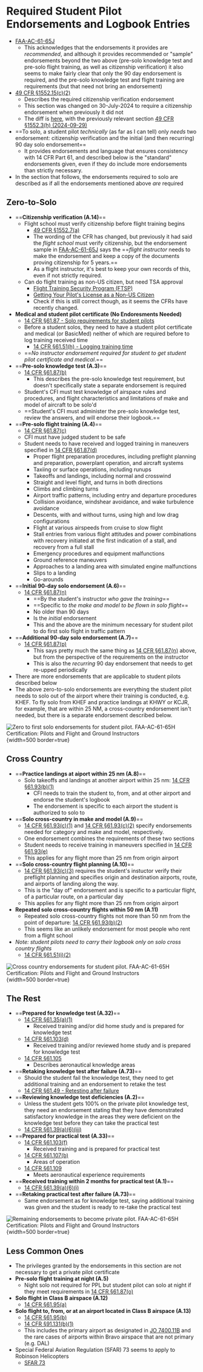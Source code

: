 # Required Student Pilot Endorsements and Logbook Entries

* [FAA-AC-61-65J](https://www.faa.gov/regulations_policies/advisory_circulars/index.cfm/go/document.information/documentID/1043278)
  * This acknowledges that the endorsements it provides are *recommended*, and although it provides recommended or "sample" endorsements beyond the two above (pre-solo knowledge test and pre-solo flight training, as well as citizenship verification) it also seems to make fairly clear that only the 90 day endorsement is required, and the pre-solo knowledge test and flight training are requirements (but that need not bring an endorsement)
* [49 CFR &sect;1552.15(c)(2)](https://www.ecfr.gov/current/title-49/part-1552#p-1552.15(c)(2))
  * Describes the required citizenship verification endorsement
  * This section was changed on 30-July-2024 to require a citizenship endorsement when previously it did not
  * The diff is [here](https://www.ecfr.gov/compare/2024-07-30/to/2024-07-29/title-49/subtitle-B/chapter-XII/subchapter-C/part-1552), with the previously relevant section [49 CFR &sect;1552.3(h) (2024-09-29)](https://www.ecfr.gov/on/2024-07-29/title-49/part-1552#p-1552.3(h))
* ==To solo, a student pilot *technically* (as far as I can tell) only *needs* two endorsement: citizenship verification and the initial (and then recurring) 90 day solo endorsement==
  * It provides endorsements and language that ensures consistency with 14 CFR Part 61, and described below is the "standard" endorsements given, even if they do include more endorsements than strictly necessary.
* In the section that follows, the endorsements required to solo are described as if all the endorsements mentioned above *are* required

## Zero-to-Solo

* ==**Citizenship verification (A.14)**==
  * Flight school must verify citizenship before flight training begins
    * [49 CFR &sect;1552.7(a)](https://www.ecfr.gov/current/title-49/part-1552#p-1552.7(a))
    * The wording of the CFR has changed, but previously it had said the *flight school* must verify citizenship, but the endorsement sample in [FAA-AC-61-65J](https://www.faa.gov/regulations_policies/advisory_circulars/index.cfm/go/document.information/documentID/1043278) says the ==*flight instructor* needs to make the endorsement and keep a copy of the documents proving citizenship for 5 years.==
    * As a flight instructor, it's best to keep your own records of this, even if not strictly required.
  * Can do flight training as non-US citizen, but need TSA approval
    * [Flight Training Security Program (FTSP)](https://www.fts.tsa.dhs.gov/home)
    * [Getting Your Pilot's License as a Non-US Citizen](https://pilotinstitute.com/non-us-citizen-pilot-license/)
    * Check if this is still correct though, as it seems the CFRs have recently changed.
* **Medical and student pilot certificate (No Endoresments Needed)**
  * [14 CFR &sect;61.87 - Solo requirements for student pilots](https://www.ecfr.gov/current/title-14/chapter-I/subchapter-D/part-61/subpart-C/section-61.87)
  * Before a student solos, they need to have a student pilot certificate and medical (or BasicMed) neither of which are required before to log training received time
    * [14 CFR &sect;61.51(h) - Logging training time](https://www.ecfr.gov/current/title-14/chapter-I/subchapter-D/part-61/subpart-A/section-61.51#p-61.51(h))
  * ==*No instructor endorsement required for student to get student pilot certificate and medical*.==
* ==**Pre-solo knowledge test (A.3)**==
  * [14 CFR &sect;61.87(b)](https://www.ecfr.gov/current/title-14/chapter-I/subchapter-D/part-61/subpart-C/section-61.87#p-61.87(b))
    * This describes the pre-solo knowledge test requirement, but doesn't specifically state a separate endorsement is required
  * Student's CFI must test knowledge of airspace rules and procedures, and flight characteristics and limitations of make and model of aircraft to be solo'd
  * ==Student's CFI must administer the pre-solo knowledge test, review the answers, and will endorse their logbook.==
* ==**Pre-solo flight training (A.4)**==
  * [14 CFR &sect;61.87(c)](https://www.ecfr.gov/current/title-14/chapter-I/subchapter-D/part-61/subpart-C/section-61.87#p-61.87(c))
  * CFI must have judged student to be safe
  * Student needs to have received and logged training in maneuvers specified in [14 CFR &sect;61.87(d)](https://www.ecfr.gov/current/title-14/chapter-I/subchapter-D/part-61/subpart-C/section-61.87#p-61.87(d))
    * Proper flight preparation procedures, including preflight planning and preparation, powerplant operation, and aircraft systems
    * Taxiing or surface operations, including runups
    * Takeoffs and landings, including normal and crosswind
    * Straight and level flight, and turns in both directions
    * Climbs and climbing turns
    * Airport traffic patterns, including entry and departure procedures
    * Collision avoidance, windshear avoidance, and wake turbulence avoidance
    * Descents, with and without turns, using high and low drag configurations
    * Flight at various airspeeds from cruise to slow flight
    * Stall entries from various flight attitudes and power combinations with recovery initiated at the first indication of a stall, and recovery from a full stall
    * Emergency procedures and equipment malfunctions
    * Ground reference maneuvers
    * Approaches to a landing area with simulated engine malfunctions
    * Slips to a landing
    * Go-arounds
* ==**Initial 90-day solo endorsement (A.6)**==
  * [14 CFR &sect;61.87(n)](https://www.ecfr.gov/current/title-14/chapter-I/subchapter-D/part-61/subpart-C/section-61.87#p-61.87(n))
    * ==By the student's instructor *who gave the training*==
    * ==Specific to *the make and model to be flown in solo flight*==
    * No older than 90 days
    * Is the *initial* endorsement
    * This and the above are the minimum necessary for student pilot to do first solo flight in traffic pattern
* ==**Additional 90-day solo endorsement (A.7)**==
  * [14 CFR &sect;61.87(p)](https://www.ecfr.gov/current/title-14/chapter-I/subchapter-D/part-61/subpart-C/section-61.87#p-61.87(p))
    * This says pretty much the same thing as [14 CFR &sect;61.87(n)](https://www.ecfr.gov/current/title-14/chapter-I/subchapter-D/part-61/subpart-C/section-61.87#p-61.87(n)) above, but from the perspective of the requirements on the instructor
    * This is also the *recurring* 90 day endorsement that needs to get re-upped periodically
* There are more endorsements that are applicable to student pilots described below
* The above zero-to-solo endorsements are everything the student pilot needs to solo out of the airport where their training is conducted, e.g. KHEF. To fly solo from KHEF and practice landings at KHWY or KCJR, for example, that are within 25 NM, a cross-country endorsement isn't needed, but there is a separate endorsement described below.

![Zero to first solo endorsements for student pilot. [FAA-AC-61-65H Certification: Pilots and Flight and Ground Instructors](https://www.faa.gov/regulations_policies/advisory_circulars/index.cfm/go/document.information/documentID/1034129)](/img/faa-ac-61-65h-student-first-solo-endorsements.png){width=500 border=true}

## Cross Country

* ==**Practice landings at aiport within 25 nm (A.8)**==
  * Solo takeoffs and landings at another airport within 25 nm: [14 CFR &sect;61.93(b)(1)](https://www.ecfr.gov/current/title-14/chapter-I/subchapter-D/part-61/subpart-C/section-61.93#p-61.93(b)(1))
    * CFI needs to train the student to, from, and at other airport and endorse the student's logbook
    * The endorsement is specific to each airport the student is authorized to solo to
* ==**Solo cross-country in make and model (A.9)**==
  * [14 CFR &sect;61.93(c)(1)](https://www.ecfr.gov/current/title-14/chapter-I/subchapter-D/part-61/subpart-C/section-61.93#p-61.93(c)(1)) and [14 CFR &sect;61.93(c)(2)](https://www.ecfr.gov/current/title-14/chapter-I/subchapter-D/part-61/subpart-C/section-61.93#p-61.93(c)(2)) specify endorsements needed for category and make and model, respectively.
  * One endorsement combines the requirements of these two sections
  * Student needs to receive training in maneuvers specified in [14 CFR &sect;61.93(e)](https://www.ecfr.gov/current/title-14/chapter-I/subchapter-D/part-61/subpart-C/section-61.93#p-61.93(e))
  * This applies for any flight more than 25 nm from origin airport
* ==**Solo cross-country flight planning (A.10)**==
  * [14 CFR &sect;61.93(c)(3)](https://www.ecfr.gov/current/title-14/chapter-I/subchapter-D/part-61/subpart-C/section-61.93#p-61.93(c)(3)) requires the student's instuctor verify their preflight planning and specifies origin and destination airports, route, and airports of landing along the way.
  * This is the "day of" endorsement and is specific to a particular flight, of a particular route, on a particular day
  * This applies for any flight more than 25 nm from origin airport
* **Repeated solo cross-country flights within 50 nm (A.11)**
  * Repeated solo cross-country flights not more than 50 nm from the point of departure: [14 CFR &sect;61.93(b)(2)](https://www.ecfr.gov/current/title-14/chapter-I/subchapter-D/part-61/subpart-C/section-61.93#p-61.93(b)(2))
  * This seems like an unlikely endorsement for most people who rent from a flight school
* *Note: student pilots need to carry their logbook only on solo cross country flights*
  * [14 CFR &sect;61.51(i)(2)](https://www.ecfr.gov/on/2017-01-03/title-14/chapter-I/subchapter-D/part-61/subpart-A/section-61.51#p-61.51(i)(2))

![Cross country endorsements for student pilot. [FAA-AC-61-65H Certification: Pilots and Flight and Ground Instructors](https://www.faa.gov/regulations_policies/advisory_circulars/index.cfm/go/document.information/documentID/1034129)](/img/faa-ac-61-65h-student-cross-country-solo-endorsements.png){width=500 border=true}

## The Rest

* ==**Prepared for knowledge test (A.32)**==
  * [14 CFR &sect;61.35(a)(1)](https://www.ecfr.gov/current/title-14/chapter-I/subchapter-D/part-61/subpart-A/section-61.35#p-61.35(a)(1))
    * Received training and/or did home study and is prepared for knowledge test
  * [14 CFR &sect;61.103(d)](https://www.ecfr.gov/current/title-14/chapter-I/subchapter-D/part-61/subpart-E/section-61.103#p-61.103(d))
    * Received training and/or reviewed home study and is prepared for knowledge test
  * [14 CFR &sect;61.105](https://www.ecfr.gov/current/title-14/chapter-I/subchapter-D/part-61/subpart-E/section-61.105)
    * Describes aeronautical knowledge areas
* ==**Retaking knowledge test after failure (A.73)**==
  * Should the student fail the knowledge test, they need to get additional training and an endorsement to retake the test
  * [14 CFR &sect;61.49 - Retesting after failure](https://www.ecfr.gov/on/2017-01-03/title-14/chapter-I/subchapter-D/part-61/subpart-A/section-61.49)
* ==**Reviewing knowledge test deficiencies (A.2)**==
  * Unless the student gets 100% on the private pilot knowledge test, they need an endorsement stating that they have demonstrated satisfactory knowledge in the areas they were deficient on the knowledge test before they can take the practical test
  * [14 CFR &sect;61.39(a)(6)(iii)](https://www.ecfr.gov/current/title-14/chapter-I/subchapter-D/part-61/subpart-A/section-61.39#p-61.39(a)(6)(iii))
* ==**Prepared for practical test (A.33)**==
  * [14 CFR &sect;61.103(f)](https://www.ecfr.gov/current/title-14/chapter-I/subchapter-D/part-61/subpart-E/section-61.103#p-61.103(f))
    * Received training and is prepared for practical test
  * [14 CFR &sect;61.107(b)](https://www.ecfr.gov/current/title-14/chapter-I/subchapter-D/part-61/subpart-E/section-61.107#p-61.107(b))
    * Areas of operation
  * [14 CFR &sect;61.109](https://www.ecfr.gov/current/title-14/chapter-I/subchapter-D/part-61/subpart-E/section-61.109)
    * Meets aeronautical experience requirements
* ==**Received training within 2 months for practical test (A.1)**==
  * [14 CFR &sect;61.39(a)(6)(i)](https://www.ecfr.gov/current/title-14/chapter-I/subchapter-D/part-61/subpart-A/section-61.39#p-61.39(a)(6)(i))
* ==**Retaking practical test after failure (A.73)**==
  * Same endorsement as for knowledge test, saying additional training was given and the student is ready to re-take the practical test

![Remaining endorsements to become private pilot. [FAA-AC-61-65H Certification: Pilots and Flight and Ground Instructors](https://www.faa.gov/regulations_policies/advisory_circulars/index.cfm/go/document.information/documentID/1034129)](/img/faa-ac-61-65h-remaining-student-to-private-endorsements.jpg){width=500 border=true}

## Less Common Ones

* The privileges granted by the endorsements in this section are not necessary to get a private pilot certificate
* **Pre-solo flight training at night (A.5)**
  * Night solo not required for PPL but student pilot can solo at night if they meet requirements in [14 CFR &sect;61.87(o)](https://www.ecfr.gov/current/title-14/chapter-I/subchapter-D/part-61/subpart-C/section-61.87#p-61.87(o))
* **Solo flight in Class B airspace (A.12)**
  * [14 CFR &sect;61.95(a)](https://www.ecfr.gov/current/title-14/chapter-I/subchapter-D/part-61/subpart-C/section-61.95#p-61.95(a))
* **Solo flight to, from, or at an airport located in Class B airspace (A.13)**
  * [14 CFR &sect;61.95(b)](https://www.ecfr.gov/current/title-14/chapter-I/subchapter-D/part-61/subpart-C/section-61.95#p-61.95(b))
  * [14 CFR &sect;91.131(b)(1)](https://www.ecfr.gov/current/title-14/chapter-I/subchapter-F/part-91/subpart-B/subject-group-ECFRe4c59b5f5506932/section-91.131#p-91.131(b)(1))
  * This includes the primary airport as designated in [JO 7400.11B](https://www.faa.gov/documentLibrary/media/Order/JO_7400.11B.pdf) and the rare cases of airports within Bravo airspace that are not primary (e.g. DAL)
* Special Federal Aviation Regulation (SFAR) 73 seems to apply to Robinson Helicopters
  * [SFAR 73](https://www.ecfr.gov/current/title-14/chapter-I/subchapter-D/part-61/appendix-Special%20Federal%20Aviation%20Regulation%20No.%2073)
